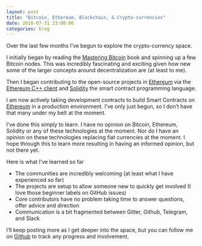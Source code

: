 ```yaml
---
layout: post
title: "Bitcoin, Ethereum, Blockchain, & Crypto-currencies"
date: 2018-07-31 23:00:00
categories: blog
---
```


Over the last few months I’ve begun to explore the crypto-currency space.  

I initially began by reading the [Mastering Bitcoin](https://www.amazon.com/Mastering-Bitcoin-Programming-Open-Blockchain/dp/1491954388/ref=sr_1_3?ie=UTF8&qid=1534355592&sr=8-3&keywords=mastering+bitcoin) book and spinning up a few Bitcoin nodes.  This was incredibly fascinating and exciting given how new some of the larger concepts around decentralization are (at least to me).

Then I began contributing to the open-source projects in [Ethereum](https://www.ethereum.org)  via the [Ethereum C++ client](http://www.ethdocs.org/en/latest/ethereum-clients/cpp-ethereum/) and [Solidity](https://solidity.readthedocs.io/en/v0.4.24/)  the smart contract programming language.

I am now actively taking development contracts to build Smart Contracts on [Ethereum](https://www.ethereum.org) in a production environment.  I’ve only just begun, so I don’t have that many under my belt at the moment.

I’ve done this simply to learn.  I have no opinion on Bitcoin, Ethereum, Solidity or any of these technologies at the moment.  Nor do I have an opinion on these technologies replacing fiat currencies at the moment.  I hope through this to learn more resulting in having an informed opinion, but not there yet.

Here is what I’ve learned so far

- The communities are incredibly welcoming (at least what I have experienced so far)
- The projects are setup to allow someone new to quickly get involved (I love those beginner labels on GitHub issues)
- Core contributors have no problem taking time to answer questions, offer advice and direction
- Communication is a bit fragmented between Gitter, Github, Telegram, and Slack

I’ll keep posting more as I get deeper into the space, but you can follow me on [Github](https://github.com/AnthonyBroadCrawford)  to track any progress and involvement.  
